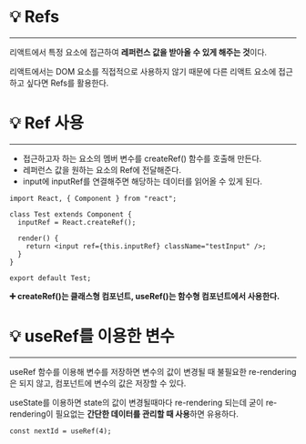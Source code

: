 # 💡 Refs

---

리액트에서 특정 요소에 접근하여 **레퍼런스 값을 받아올 수 있게 해주는 것**이다.

리액트에서는 DOM 요소를 직접적으로 사용하지 않기 때문에 다른 리액트 요소에 접근하고 싶다면 Refs를 활용한다.

# 💡 Ref 사용

---

- 접근하고자 하는 요소의 멤버 변수를 createRef() 함수를 호출해 만든다.
- 레퍼런스 값을 원하는 요소의 Ref에 전달해준다.
- input에 inputRef를 연결해주면 해당하는 데이터를 읽어올 수 있게 된다.

```
import React, { Component } from "react";

class Test extends Component {
  inputRef = React.createRef();

  render() {
    return <input ref={this.inputRef} className="testInput" />;
  }
}

export default Test;
```

**➕ createRef()는 클래스형 컴포넌트, useRef()는 함수형 컴포넌트에서 사용한다.**

# 💡 useRef를 이용한 변수

---

useRef 함수를 이용해 변수를 저장하면 변수의 값이 변경될 때 불필요한 re-rendering은 되지 않고, 컴포넌트에 변수의 값은 저장할 수 있다.

useState를 이용하면 state의 값이 변경될때마다 re-rendering 되는데 굳이 re-rendering이 필요없는 **간단한 데이터를 관리할 때 사용**하면 유용하다.

```
const nextId = useRef(4);
```
